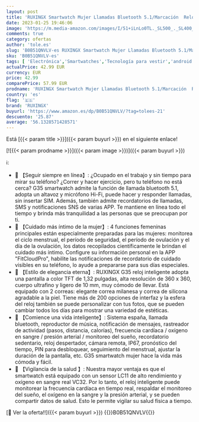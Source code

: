 ```yaml
---
layout: post
title: 'RUXINGX Smartwatch Mujer Llamadas Bluetooth 5.1/Marcación  Reloj Inteligente 1.32" con Pulsómetro  SpO2  Seguimiento del Menstrual  Monitor Sueño  Whatsapp Notificaciones Inteligentes Android iOS Oro'
date: 2023-01-25 19:46:06
image: 'https://m.media-amazon.com/images/I/51+iLnLo0TL._SL500_._SL400_.jpg'
comments: true
category: ofertas
author: 'tole.es'
slug: 'B0B51QNVLV-es RUXINGX Smartwatch Mujer Llamadas Bluetooth 5.1/Marcación...'
sku: 'B0B51QNVLV-es'
tags: [ 'Electrónica','Smartwatches','Tecnología para vestir','android','ruxingx','🇪🇸', ]
actualPrice: 42.99 EUR
currency: EUR
price: 42.99
comparePrice: 57.99 EUR
prodname: 'RUXINGX Smartwatch Mujer Llamadas Bluetooth 5.1/Marcación  Reloj Inteligente 1.32" con Pulsómetro  SpO2  Seguimiento del Menstrual  Monitor Sueño  Whatsapp Notificaciones Inteligentes Android iOS Oro'
country: 'es'
flag: '🇪🇸'
brand: 'RUXINGX'
buyurl: 'https://www.amazon.es/dp/B0B51QNVLV/?tag=tolees-21'
descuento: '25.87'
average: '56.1328571428571'
---
```


Está [{{< param title >}}]({{< param buyurl >}}) en el siguiente enlace!

[![{{< param prodname >}}]({{< param image >}})]({{< param buyurl >}})

ℹ️:

- 💝 【Seguir siempre en línea】: ¿Ocupado en el trabajo y sin tiempo para mirar su teléfono? ¿Correr y hacer ejercicio, pero tu teléfono no está cerca? G35 smartwatch admite la función de llamada bluetooth 5.1, adopta un altavoz y micrófono Hi-Fi, puede hacer y responder llamadas, sin insertar SIM. Además, también admite recordatorios de llamadas, SMS y notificaciones SNS de varias APP. Te mantiene en línea todo el tiempo y brinda más tranquilidad a las personas que se preocupan por ti.
- 💝 【Cuidado más íntimo de la mujer】: 4 funciones femeninas principales están especialmente preparadas para las mujeres: monitorea el ciclo menstrual, el período de seguridad, el período de ovulación y el día de la ovulación, los datos recopilados científicamente le brindan el cuidado más íntimo. Configure su información personal en la APP "FitCloudPro", habilite las notificaciones de recordatorio de cuidado visibles en su teléfono, lo ayude a prepararse para sus días especiales.
- 💝 【Estilo de elegancia eterna】: RUXINGX G35 reloj inteligente adopta una pantalla a color TFT de 1,32 pulgadas, alta resolución de 360 x 360, cuerpo ultrafino y ligero de 10 mm, muy cómodo de llevar. Está equipado con 2 correas: elegante correa milanesa y correa de silicona agradable a la piel. Tiene más de 200 opciones de interfaz y la esfera del reloj también se puede personalizar con tus fotos, que se pueden cambiar todos los días para mostrar una variedad de estéticas.
- 💝 【Comience una vida inteligente】: Sistema españa, llamada bluetooth, reproductor de música, notificación de mensajes, rastreador de actividad (pasos, distancia, calorías), frecuencia cardíaca / oxígeno en sangre / presión arterial / monitoreo del sueño, recordatorio sedentario, reloj despertador, cámara remota, IP67, pronóstico del tiempo, PIN para desbloquear, seguimiento del menstrual, ajustar la duración de la pantalla, etc. G35 smartwatch mujer hace la vida más cómoda y fácil.
- 💝 【Vigilancia de la salud 】: Nuestra mayor ventaja es que el smartwatch está equipado con un sensor LC11 de alto rendimiento y oxígeno en sangre real VC32. Por lo tanto, el reloj inteligente puede monitorear la frecuencia cardíaca en tiempo real, respaldar el monitoreo del sueño, el oxígeno en la sangre y la presión arterial, y se pueden compartir datos de salud. Esto le permite vigilar su salud física a tiempo.

[🛒 Ver la oferta!!]({{< param buyurl >}})
{{<world>}}B0B51QNVLV{{</world>}}
